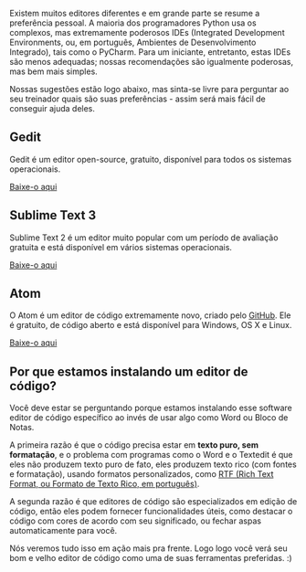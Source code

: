 Existem muitos editores diferentes e em grande parte se resume a preferência pessoal. A maioria dos programadores Python usa os complexos, mas extremamente poderosos IDEs (Integrated Development Environments, ou, em português, Ambientes de Desenvolvimento Integrado), tais como o PyCharm. Para um iniciante, entretanto, estas IDEs são menos adequadas; nossas recomendações são igualmente poderosas, mas bem mais simples.

Nossas sugestões estão logo abaixo, mas sinta-se livre para perguntar ao seu treinador quais são suas preferências - assim será mais fácil de conseguir ajuda deles.

## Gedit

Gedit é um editor open-source, gratuito, disponível para todos os sistemas operacionais.

[Baixe-o aqui](https://wiki.gnome.org/Apps/Gedit#Download)

## Sublime Text 3

Sublime Text 2 é um editor muito popular com um período de avaliação gratuita e está disponível em vários sistemas operacionais.

[Baixe-o aqui](https://www.sublimetext.com/3)

## Atom

O Atom é um editor de código extremamente novo, criado pelo [GitHub](https://github.com/). Ele é gratuito, de código aberto e está disponível para Windows, OS X e Linux.

[Baixe-o aqui](https://atom.io/)

## Por que estamos instalando um editor de código?

Você deve estar se perguntando porque estamos instalando esse software editor de código específico ao invés de usar algo como Word ou Bloco de Notas.

A primeira razão é que o código precisa estar em **texto puro, sem formatação**, e o problema com programas como o Word e o Textedit é que eles não produzem texto puro de fato, eles produzem texto rico (com fontes e formatação), usando formatos personalizados, como [RTF (Rich Text Format, ou Formato de Texto Rico, em português)](https://en.wikipedia.org/wiki/Rich_Text_Format).

A segunda razão é que editores de código são especializados em edição de código, então eles podem fornecer funcionalidades úteis, como destacar o código com cores de acordo com seu significado, ou fechar aspas automaticamente para você.

Nós veremos tudo isso em ação mais pra frente. Logo logo você verá seu bom e velho editor de código como uma de suas ferramentas preferidas. :)